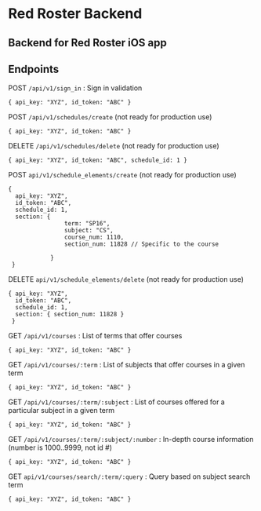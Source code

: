 # Red Roster Backend 

## Backend for Red Roster iOS app 


## Endpoints 


POST `/api/v1/sign_in` : Sign in validation 
	
	{ api_key: "XYZ", id_token: "ABC" }

POST `/api/v1/schedules/create` (not ready for production use)

	{ api_key: "XYZ", id_token: "ABC" } 
	
DELETE `/api/v1/schedules/delete` (not ready for production use)

	{ api_key: "XYZ", id_token: "ABC", schedule_id: 1 } 
	
POST `api/v1/schedule_elements/create` (not ready for production use)

	{ 
	  api_key: "XYZ", 
	  id_token: "ABC", 
	  schedule_id: 1, 
	  section: { 
	  				term: "SP16",
	  				subject: "CS",
	  				course_num: 1110,
	  				section_num: 11828 // Specific to the course 
	  	
	  			}
	 }
	 
DELETE `api/v1/schedule_elements/delete` (not ready for production use)

	{ api_key: "XYZ",
	  id_token: "ABC",
	  schedule_id: 1,
	  section: { section_num: 11828 } 
	 }
	
GET `/api/v1/courses` : List of terms that offer courses 

	{ api_key: "XYZ", id_token: "ABC" } 

GET `/api/v1/courses/:term` : List of subjects that offer courses in a given term 

	{ api_key: "XYZ", id_token: "ABC" } 

GET `/api/v1/courses/:term/:subject` : List of courses offered for a particular subject in a given term 

	{ api_key: "XYZ", id_token: "ABC" } 

GET `/api/v1/courses/:term/:subject/:number` : In-depth course information (number is 1000..9999, not id #)

	{ api_key: "XYZ", id_token: "ABC" } 

GET `api/v1/courses/search/:term/:query` : Query based on subject search term 
	
	{ api_key: "XYZ", id_token: "ABC" } 
	





